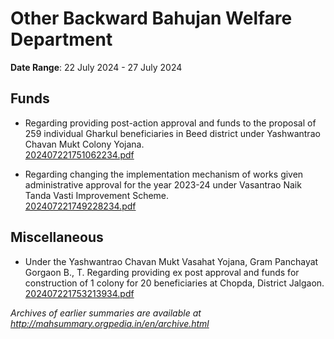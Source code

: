 # Other Backward Bahujan Welfare Department

**Date Range**: 22 July 2024 - 27 July 2024


## Funds
- Regarding providing post-action approval and funds to the proposal of 259 individual Gharkul beneficiaries in Beed district under Yashwantrao Chavan Mukt Colony Yojana.\
  [202407221751062234.pdf](https://gr.maharashtra.gov.in/Site/Upload/Government%20Resolutions/English/202407221751062234.pdf)

- Regarding changing the implementation mechanism of works given administrative approval for the year 2023-24 under Vasantrao Naik Tanda Vasti Improvement Scheme.\
  [202407221749228234.pdf](https://gr.maharashtra.gov.in/Site/Upload/Government%20Resolutions/English/202407221749228234.pdf)

## Miscellaneous
- Under the Yashwantrao Chavan Mukt Vasahat Yojana, Gram Panchayat Gorgaon B., T. Regarding providing ex post approval and funds for construction of 1 colony for 20 beneficiaries at Chopda, District Jalgaon.\
  [202407221753213934.pdf](https://gr.maharashtra.gov.in/Site/Upload/Government%20Resolutions/English/202407221753213934.pdf)


*Archives of earlier summaries are available at http://mahsummary.orgpedia.in/en/archive.html*